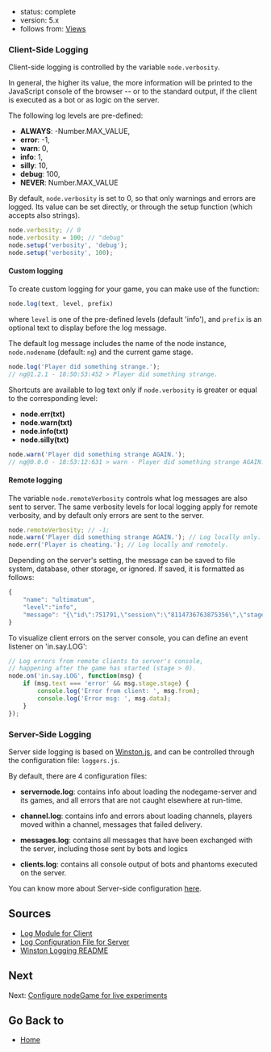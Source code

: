 - status: complete
- version: 5.x
- follows from: [Views](Views-v5)
    

### Client-Side Logging

Client-side logging is controlled by the variable `node.verbosity`. 

In general, the higher its value, the more information will be printed
to the JavaScript console of the browser -- or to the standard output,
if the client is executed as a bot or as logic on the server.

The following log levels are pre-defined:

- **ALWAYS**: -Number.MAX_VALUE,
- **error**: -1,
- **warn**: 0,
- **info**: 1,
- **silly**: 10,
- **debug**: 100,
- **NEVER**: Number.MAX_VALUE

By default, `node.verbosity` is set to 0, so that only warnings and
errors are logged. Its value can be set directly, or through the setup
function (which accepts also strings).

```js
node.verbosity; // 0
node.verbosity = 100; // "debug"
node.setup('verbosity', 'debug');
node.setup('verbosity', 100);
```

#### Custom logging

To create custom logging for your game, you can make use of the
function:

```js
node.log(text, level, prefix)
```

where `level` is one of the pre-defined levels (default 'info'), and
`prefix` is an optional text to display before the log message.

The default log message includes the name of the node instance,
`node.nodename` (default: `ng`) and the current game stage.

```js
node.log('Player did something strange.');
// ng@1.2.1 - 18:50:53:452 > Player did something strange. 
```

Shortcuts are available to log text only if `node.verbosity` is
greater or equal to the corresponding level:

- **node.err(txt)** 
- **node.warn(txt)** 
- **node.info(txt)** 
- **node.silly(txt)**

```js
node.warn('Player did something strange AGAIN.');
// ng@0.0.0 - 18:53:12:631 > warn - Player did something strange AGAIN.
```

#### Remote logging

The variable `node.remoteVerbosity` controls what log messages are
also sent to server. The same verbosity levels for local logging apply
for remote verbosity, and by default only errors are sent to the
server.

```js
node.remoteVerbosity; // -1;
node.warn('Player did something strange AGAIN.'); // Log locally only.
node.err('Player is cheating.'); // Log locally and remotely.
```
Depending on the server's setting, the message can be saved to file
system, database, other storage, or ignored. If saved, it is formatted
as follows:

```js
{
    "name": "ultimatum",
    "level":"info",
    "message": "{\"id\":751791,\"session\":\"8114736763875356\",\"stage\":{\"stage\":1,\"step\":2,\"round\":1},\"action\":\"say\",\"target\":\"LOG\",\"from\":\"53049620184807\",\"to\":\"SERVER\",\"text\":\"error\",\"data\":\"FUNCK\",\"priority\":0,\"reliable\":1,\"created\":\"2017-03-19T23:01:42.624Z\",\"forward\":0}","timestamp":"2017-03-19T23:01:42.631Z"}
}
```

To visualize client errors on the server console, you can define an
event listener on 'in.say.LOG':

```js
// Log errors from remote clients to server's console,
// happening after the game has started (stage > 0).
node.on('in.say.LOG', function(msg) {
    if (msg.text === 'error' && msg.stage.stage) {
        console.log('Error from client: ', msg.from);
        console.log('Error msg: ', msg.data);
    }
});
```


### Server-Side Logging

Server side logging is based on
[Winston.js](https://github.com/winstonjs/winston/blob/master/README.md),
and can be controlled through the configuration file: `loggers.js`. 

By default, there are 4 configuration files:

- **servernode.log**: contains info about loading the nodegame-server
    and its games, and all errors that are not caught elsewhere at run-time.

- **channel.log**: contains info and errors about loading channels,
    players moved within a channel, messages that failed delivery.

- **messages.log**: contains all messages that have been exchanged
    with the server, including those sent by bots and logics

- **clients.log**: contains all console output of bots and phantoms
    executed on the server.
    
You can know more about Server-side configuration
[here](Server-Configuration-v5).    

## Sources

- [Log Module for Client](https://github.com/nodeGame/nodegame-client/blob/master/lib/modules/log.js)
- [Log Configuration File for Server](https://github.com/nodeGame/nodegame-server/blob/master/conf/loggers.js)
- [Winston Logging README](https://github.com/winstonjs/winston/blob/master/README.md)

## Next

Next: [Configure nodeGame for live experiments](Go-Live-v5)

## Go Back to 

* [Home](Home)
